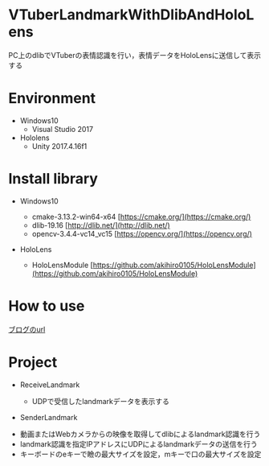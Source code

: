 # VTuberLandmarkWithDlibAndHoloLens
PC上のdlibでVTuberの表情認識を行い，表情データをHoloLensに送信して表示する

# Environment
- Windows10
    + Visual Studio 2017
- Hololens
    + Unity 2017.4.16f1

# Install library
- Windows10
    + cmake-3.13.2-win64-x64 [https://cmake.org/](https://cmake.org/)
    + dlib-19.16 [http://dlib.net/](http://dlib.net/)
    + opencv-3.4.4-vc14_vc15 [https://opencv.org/](https://opencv.org/)

- HoloLens
    + HoloLensModule [https://github.com/akihiro0105/HoloLensModule](https://github.com/akihiro0105/HoloLensModule)

# How to use
[ブログのurl](https://link)

# Project
- ReceiveLandmark
    + UDPで受信したlandmarkデータを表示する

- SenderLandmark
 + 動画またはWebカメラからの映像を取得してdlibによるlandmark認識を行う
 + landmark認識を指定IPアドレスにUDPによるlandmarkデータの送信を行う
 + キーボードのeキーで瞼の最大サイズを設定，mキーで口の最大サイズを設定